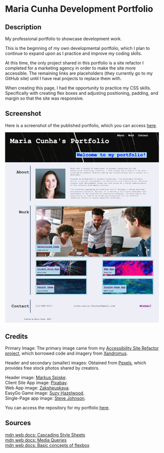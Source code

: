 # Maria Cunha Development Portfolio
## Description

My professional portfolio to showcase development work.

This is the beginning of my own developmental portfolio, which I plan to continue to expand upon as I practice and improve my coding skills.

At this time, the only project shared in this portfolio is a site refactor I completed for a marketing agency in order to make the site more accessible. The remaining links are placeholders (they currently go to my GitHub site) until I have real projects to replace them with.

When creating this page, I had the opportunity to practice my CSS skills. Specifically with creating flex boxes and adjusting positioning, padding, and margin so that the site was responsive.

## Screenshot

Here is a screenshot of the published portfolio, which you can access <a href="https://mcunha17.github.io/maria-cunha-portfolio/">here</a>.

![Screenshot of Maria Cunha's Published Portfolio](maria-cunha-portfolio-screenshot.png)

## Credits

Primary Image: The primary image came from my <a href="https://github.com/MCunha17/accessibility-site-refactor">Accessibility Site Refactor project</a>, which borrowed code and imagery from <a href="https://github.com/coding-boot-camp/urban-octo-telegram">Xandromus</a>.

Header and secondary (smaller) images: Obtained from <a href="https://www.pexels.com/">Pexels</a>, which provides free stock photos shared by creators.

Header image: <a href="https://www.pexels.com/photo/coding-script-965345/">Markus Spiske</a>.<br>
Client Site App image: <a href="https://www.pexels.com/photo/assorted-color-laser-lights-417458/">Pixabay</a>.<br>
Web App image: <a href="https://www.pexels.com/photo/pink-and-purple-wallpaper-1616403/">Zaksheuskaya</a>.<br>
EasyGo Game image: <a href="https://www.pexels.com/photo/blue-and-red-galaxy-artwork-1629236/">Suzy Hazelwood</a>.<br>
Single-Page app image: <a href="https://www.pexels.com/photo/multicolored-abstract-painting-1509534/">Steve Johnson</a>.

You can access the repository for my portfolio <a href="https://github.com/MCunha17/maria-cunha-portfolio">here</a>.

## Sources
<a href="https://developer.mozilla.org/en-US/docs/Web/CSS">mdn web docs: Cascading Style Sheets</a></br>
<a href="https://developer.mozilla.org/en-US/docs/Web/CSS/Media_Queries/Using_media_queries">mdn web docs: Media Queries</a></br>
<a href="https://developer.mozilla.org/en-US/docs/Web/CSS/CSS_Flexible_Box_Layout/Basic_Concepts_of_Flexbox">mdn web docs: Basic concepts of flexbox</a></br>
